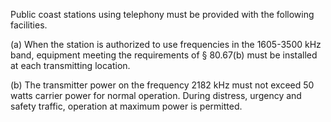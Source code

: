 Public coast stations using telephony must be provided with the following facilities.

(a) When the station is authorized to use frequencies in the 1605-3500 kHz band, equipment meeting the requirements of § 80.67(b) must be installed at each transmitting location.

(b) The transmitter power on the frequency 2182 kHz must not exceed 50 watts carrier power for normal operation. During distress, urgency and safety traffic, operation at maximum power is permitted.

